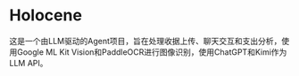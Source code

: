 # Holocene
这是一个由LLM驱动的Agent项目，旨在处理收据上传、聊天交互和支出分析，使用Google ML Kit Vision和PaddleOCR进行图像识别，使用ChatGPT和Kimi作为LLM API。
